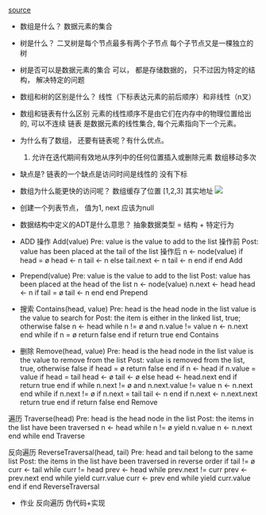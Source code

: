 [source](https://github.com/trekhleb/javascript-algorithms/blob/master/src/data-structures/linked-list/README.zh-CN.md)

- 数组是什么？
    数据元素的集合
- 树是什么？
    二叉树是每个节点最多有两个子节点
    每个子节点又是一棵独立的树
- 树是否可以是数据元素的集合 
    可以， 都是存储数据的， 只不过因为特定的结构， 解决特定的问题
- 数组和树的区别是什么？
    线性（下标表达元素的前后顺序）和非线性（n叉）
- 数组和链表有什么区别
    元素的线性顺序不是由它们在内存中的物理位置给出的, 可以不连续
    链表 是数据元素的线性集合, 每个元素指向下一个元素。
- 为什么有了数组， 还要有链表呢？有什么优点。
    1. 允许在迭代期间有效地从序列中的任何位置插入或删除元素
        数组移动多次
- 缺点是?
    链表的一个缺点是访问时间是线性的 没有下标
- 数组为什么能更快的访问呢？
    数组缓存了位置   [1,2,3]    其实地址
    ![](https://static001.geekbang.org/resource/image/98/c4/98df8e702b14096e7ee4a5141260cdc4.jpg)

- 创建一个列表节点， 值为1, next 应该为null

- 数据结构中定义的ADT是什么意思？
    抽象数据类型 =  结构 + 特定行为

- ADD 操作
    Add(value)
        Pre: value is the value to add to the list  操作前
        Post: value has been placed at the tail of the list 操作后
        n ← node(value) 
        if head = ø
            head ← n
            tail ← n
        else
            tail.next ← n
            tail ← n
        end if
    end Add

- Prepend(value)
    Pre: value is the value to add to the list
    Post: value has been placed at the head of the list
    n ← node(value)
    n.next ← head
    head ← n
    if tail = ø
        tail ← n
    end
    end Prepend

- 搜索
    Contains(head, value)
        Pre: head is the head node in the list
            value is the value to search for
        Post: the item is either in the linked list, true; otherwise false
        n ← head
        while n != ø and n.value != value
            n ← n.next
        end while
        if n = ø
            return false
        end if
        return true
    end Contains

- 删除
    Remove(head, value)
  Pre: head is the head node in the list
       value is the value to remove from the list
  Post: value is removed from the list, true, otherwise false
  if head = ø
    return false
  end if
  n ← head
  if n.value = value
    if head = tail
      head ← ø
      tail ← ø
    else
      head ← head.next
    end if
    return true
  end if
  while n.next != ø and n.next.value != value
    n ← n.next
  end while
  if n.next != ø
    if n.next = tail
      tail ← n
    end if
    n.next ← n.next.next
    return true
  end if
  return false
end Remove

遍历
    Traverse(head)
    Pre: head is the head node in the list
    Post: the items in the list have been traversed
    n ← head
    while n != ø
        yield n.value
        n ← n.next
    end while
    end Traverse

反向遍历
    ReverseTraversal(head, tail)
    Pre: head and tail belong to the same list
    Post: the items in the list have been traversed in reverse order
    if tail != ø
        curr ← tail
        while curr != head
        prev ← head
        while prev.next != curr
            prev ← prev.next
        end while
        yield curr.value
        curr ← prev
        end while
    yield curr.value
    end if
    end ReverseTraversal


- 作业
    反向遍历 伪代码+实现